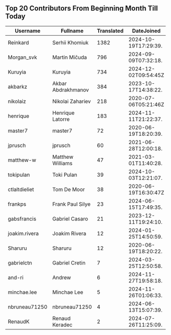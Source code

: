 ## Top 20 Contributors From Beginning Month Till Today ##
|Username|Fullname|Translated|DateJoined|Language|
|--------|--------|----------|----------|-------|
|Reinkard|Serhii Khomiuk|1382|2024-10-19T17:29:39.|uk|
|Morgan_svk|Martin Mičuda|796|2024-09-09T07:32:18.|cs|
|Kuruyia|Kuruyia|734|2024-12-02T09:54:45Z|fr|
|akbarkz|Akbar Abdrakhmanov|384|2023-10-17T14:38:22.|kk|
|nikolaiz|Nikolai Zahariev|218|2020-07-06T05:21:46Z|bg|
|henrique|Henrique Latorre|183|2024-11-11T21:22:37.|pt_BR|
|master7|master7|72|2020-06-19T18:20:39.|pl|
|jprusch|jprusch|60|2021-06-28T12:00:18.|de|
|matthew-w|Matthew Williams|47|2021-03-01T11:40:28.|en_AU|
|tokipulan|Toki Pulan|39|2024-10-03T12:21:07.|fr|
|ctlaltdieliet|Tom De Moor|38|2020-06-19T16:30:47Z|nl|
|frankps|Frank Paul Silye|23|2024-06-15T17:49:35.|nb_NO|
|gabsfrancis|Gabriel Casaro|21|2023-12-11T19:24:10.|pt_BR|
|joakim.rivera|Joakim Rivera|12|2024-01-25T14:50:59.||
|Sharuru|Sharuru|12|2020-06-19T18:20:22.|zh_Hans|
|gabrielctn|Gabriel Cretin|7|2024-03-25T12:50:58.||
|and-ri|Andrew|6|2024-11-27T19:58:18.||
|minchae.lee|Minchae Lee|5|2024-11-26T01:06:33.|ko|
|nbruneau71250|nbruneau71250|4|2024-06-13T15:07:39.||
|RenaudK|Renaud Keradec|2|2024-07-26T11:25:09.||
